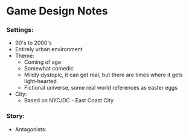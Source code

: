 # Game Design Notes

### Settings:
- 90's to 2000's 
- Entirely urban environment
- Theme:
  - Coming of age 
  - Somewhat comedic
  - Mildly dystopic, it can get real, but there are times where it gets
    light-hearted. 
  - Fictional universe, some real world references as easter eggs
- City:
  - Based on NYC/DC  - East Coast City

### Story:
- Antagonists:
